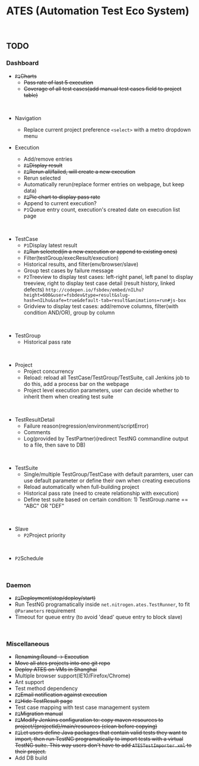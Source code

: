 # ATES (Automation Test Eco System)
<br/>

## TODO
### Dashboard
* ~~`P1`Charts~~
  * ~~Pass rate of last 5 execution~~
  * ~~Coverage of all test cases(add manual test cases field to project table)~~
<br/>

* Navigation
  * Replace current project preference `<select>` with a metro dropdown menu

* Execution
  * Add/remove entries
  * ~~`P1`Display result~~
  * ~~`P1`Rerun all/failed, will create a new execution~~
  * Rerun selected
  * Automatically rerun(replace former entries on webpage, but keep data)
  * ~~`P1`Pie chart to display pass rate~~
  * Append to current execution?
  * `P1`Queue entry count, execution's created date on execution list page
<br/>

* TestCase
  * `P1`Display latest result
  * ~~`P1`Run selected(in a new execution or append to existing ones)~~
  * Filter(testGroup/execResult/execution)
  * Historical results, and filter(env/browser/slave)
  * Group test cases by failure message
  * `P2`Treeview to display test cases: left-right panel, left panel to display treeview, right to display test case detail (result history, linked defects)
    `http://codepen.io/fsbdev/embed/nILhu?height=600&user=fsbdev&type=result&slug-hash=nILhu&safe=true&default-tab=result&animations=run#js-box`
  * Gridview to display test cases: add/remove columns, filter(with condition AND/OR), group by column
<br/>

* TestGroup
  * Historical pass rate
<br/>

* Project
  * Project concurrency
  * Reload: reload all TestCase/TestGroup/TestSuite, call Jenkins job to do this, add a process bar on the webpage
  * Project level execution parameters, user can decide whether to inherit them when creating test suite
<br/>

* TestResultDetail
  * Failure reason(regression/environment/scriptError)
  * Comments
  * Log(provided by TestPartner)(redirect TestNG commandline output to a file, then save to DB)
<br/>

* TestSuite
  * Single/multiple TestGroup/TestCase with default paramters, user can use default parameter or define their own when creating executions
  * Reload automatically when full-building project
  * Historical pass rate (need to create relationship with execution)
  * Define test suite based on certain condition: 1) TestGroup.name == "ABC" OR "DEF"
<br/>

* Slave
  * `P2`Project priority
<br/>

* `P2`Schedule
<br/>

### Daemon
* ~~`P1`Deployment(stop/deploy/start)~~
* Run TestNG programatically inside `net.nitrogen.ates.TestRunner`, to fit `@Parameters` requirement
* Timeout for queue entry (to avoid 'dead' queue entry to block slave)
<br/>

### Miscellaneous
* ~~Renaming:Round -> Execution~~
* ~~Move all ates projects into one git repo~~
* ~~Deploy ATES on VMs in Shanghai~~
* Multiple browser support(IE10/Firefox/Chrome)
* Ant support
* Test method dependency
* ~~`P2`Email notification against execution~~
* ~~`P1`Hide TestResult page~~
* Test case mapping with test case management system
* ~~`P1`Migration manual~~
* ~~`P1`Modify Jenkins configuration to: copy maven resources to project/{projectId}/main/resources (clean before copying)~~
* ~~`P1`Let users define Java packages that contain valid tests they want to import,
  then run TestNG programatically to import tests with a virtual TestNG suite.
  This way users don't have to add `ATESTestImporter.xml` to their project.~~
* Add DB build